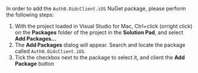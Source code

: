 In order to add the `Auth0.OidcClient.iOS` NuGet package, please perform the following steps:

  1. With the project loaded in Visual Studio for Mac, Ctrl+click (orright click) on the **Packages** folder of the project in the **Solution Pad**, and select **Add Packages...**
  2. The **Add Packages** dialog will appear. Search and locate the package called `Auth0.OidcClient.iOS`.
  3. Tick the checkbox next to the package to select it, and client the **Add Package** button
